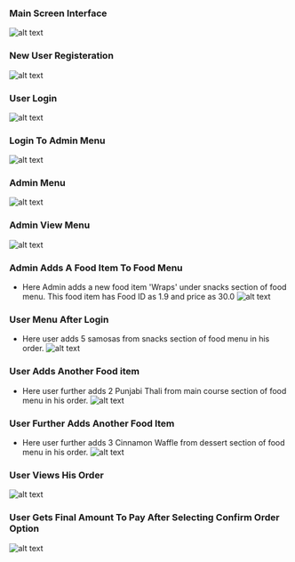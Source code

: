 ### Main Screen Interface
![alt text](https://github.com/PrakharRastogi123/LTTS_Project_In_C/blob/main/Output%20Screen%20Shots/output_ss%20(1).png)
### New User Registeration
![alt text](https://github.com/PrakharRastogi123/LTTS_Project_In_C/blob/main/Output%20Screen%20Shots/output_ss%20(2).png)
### User Login
![alt text](https://github.com/PrakharRastogi123/LTTS_Project_In_C/blob/main/Output%20Screen%20Shots/output_ss%20(3).png)
### Login To Admin Menu
![alt text](https://github.com/PrakharRastogi123/LTTS_Project_In_C/blob/main/Output%20Screen%20Shots/output_ss%20(4).png)
### Admin Menu
![alt text](https://github.com/PrakharRastogi123/LTTS_Project_In_C/blob/main/Output%20Screen%20Shots/output_ss%20(5).png)
### Admin View Menu
![alt text](https://github.com/PrakharRastogi123/LTTS_Project_In_C/blob/main/Output%20Screen%20Shots/output_ss%20(6).png)
### Admin Adds A Food Item To Food Menu
* Here Admin adds a new food item 'Wraps' under snacks section of food menu. This food item has Food ID as 1.9 and price as 30.0 
![alt text](https://github.com/PrakharRastogi123/LTTS_Project_In_C/blob/main/Output%20Screen%20Shots/output_ss%20(7).png)
### User Menu After Login 
* Here user adds 5 samosas from snacks section of food menu in his order.
![alt text](https://github.com/PrakharRastogi123/LTTS_Project_In_C/blob/main/Output%20Screen%20Shots/output_ss%20(8).png)
### User Adds Another Food item
* Here user further adds 2 Punjabi Thali from main course section of food menu in his order.
![alt text](https://github.com/PrakharRastogi123/LTTS_Project_In_C/blob/main/Output%20Screen%20Shots/output_ss%20(9).png)
### User Further Adds Another Food Item
* Here user further adds 3 Cinnamon Waffle from dessert section of food menu in his order.
![alt text](https://github.com/PrakharRastogi123/LTTS_Project_In_C/blob/main/Output%20Screen%20Shots/output_ss%20(10).png)
### User Views His Order
![alt text](https://github.com/PrakharRastogi123/LTTS_Project_In_C/blob/main/Output%20Screen%20Shots/output_ss%20(11).png)
### User Gets Final Amount To Pay After Selecting Confirm Order Option
![alt text](https://github.com/PrakharRastogi123/LTTS_Project_In_C/blob/main/Output%20Screen%20Shots/output_ss%20(12).png)
